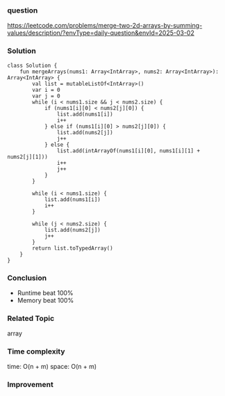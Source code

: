 ### question
https://leetcode.com/problems/merge-two-2d-arrays-by-summing-values/description/?envType=daily-question&envId=2025-03-02

### Solution
```
class Solution {
    fun mergeArrays(nums1: Array<IntArray>, nums2: Array<IntArray>): Array<IntArray> {
        val list = mutableListOf<IntArray>()
        var i = 0
        var j = 0
        while (i < nums1.size && j < nums2.size) {
            if (nums1[i][0] < nums2[j][0]) {
                list.add(nums1[i])
                i++
            } else if (nums1[i][0] > nums2[j][0]) {
                list.add(nums2[j])
                j++
            } else {
                list.add(intArrayOf(nums1[i][0], nums1[i][1] + nums2[j][1]))
                i++
                j++
            }
        }
        
        while (i < nums1.size) {
            list.add(nums1[i])
            i++
        }

        while (j < nums2.size) {
            list.add(nums2[j])
            j++
        }
        return list.toTypedArray()
    }
}
```

### Conclusion
- Runtime beat 100% 
- Memory beat 100%

### Related Topic
array

### Time complexity
time: O(n + m)
space: O(n + m)

### Improvement
